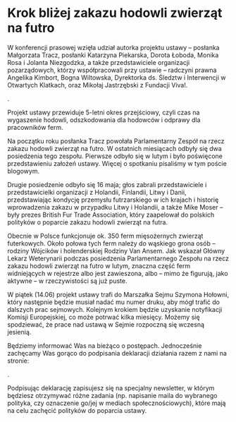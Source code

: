 # Krok bliżej zakazu hodowli zwierząt na futro

W konferencji prasowej wzięła udział autorka projektu ustawy – posłanka Małgorzata Tracz, posłanki Katarzyna Piekarska, Dorota Łoboda, Monika Rosa i Jolanta Niezgodzka, a także przedstawiciele organizacji pozarządowych, którzy współpracowali przy ustawie – radczyni prawna Angelika Kimbort, Bogna Wiltowska, Dyrektorka ds. Śledztw i Interwencji w Otwartych Klatkach, oraz Mikołaj Jastrzębski z Fundacji Viva!.

.

Projekt ustawy przewiduje 5-letni okres przejściowy, czyli czas na wygaszenie hodowli, odszkodowania dla hodowców i odprawy dla pracowników ferm.

Na początku roku posłanka Tracz powołała Parlamentarny Zespół na rzecz zakazu hodowli zwierząt na futro. W ostatnich miesiącach odbyły się dwa posiedzenia tego zespołu. Pierwsze odbyło się w lutym i było poświęcone przedstawieniu założeń ustawy. Więcej o spotkaniu pisaliśmy w tym poście blogowym.

Drugie posiedzenie odbyło się 16 maja; głos zabrali przedstawiciele i przedstawicielki organizacji z Holandii, Finlandii, Litwy i Danii, przedstawiając kondycję przemysłu futrzarskiego w ich krajach i historię wprowadzenia zakazu w przypadku Litwy i Holandii, a także Mike Moser – były prezes British Fur Trade Association, który zaapelował do polskich polityków o poparcie zakazu hodowli zwierząt na futra.

Obecnie w Polsce funkcjonuje ok. 350 ferm mięsożernych zwierząt futerkowych. Około połowa tych ferm należy do wąskiego grona osób – rodziny Wójcików i holenderskiej Rodziny Van Ansem. Jak wskazał Główny Lekarz Weterynarii podczas posiedzenia Parlamentarnego Zespołu na rzecz zakazu hodowli zwierząt na futro w lutym, znaczna część ferm widniejących w rejestrze albo jest zawieszona, albo – mimo że figurują, jako aktywne – w rzeczywistości są już puste.

W piątek (14.06) projekt ustawy trafi do Marszałka Sejmu Szymona Hołowni, który następnie będzie musiał nadać mu numer druku, aby mógł trafić do dalszych prac sejmowych. Kolejnym krokiem będzie uzyskanie notyfikacji Komisji Europejskiej, co może potrwać kilka miesięcy. Możemy się spodziewać, że prace nad ustawą w Sejmie rozpoczną się wczesną jesienią.

Będziemy informować Was na bieżąco o postępach. Jednocześnie zachęcamy Was gorąco do podpisania deklaracji działania razem z nami na stronie: 

. 

Podpisując deklarację zapisujesz się na specjalny newsletter, w którym będziesz otrzymywać różne zadania (np. napisanie maila do wybranego polityka, czy oznaczenie go/jej w mediach społecznościowych), które mają na celu zachęcić polityków do poparcia ustawy.